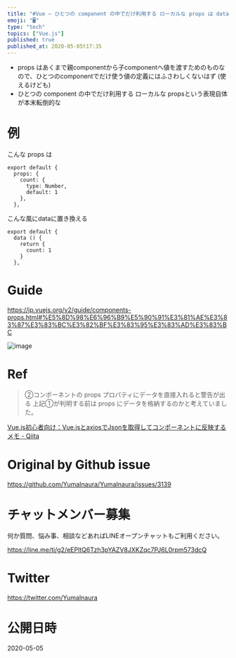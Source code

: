 ```yaml
---
title: "#Vue – ひとつの component の中でだけ利用する ローカルな props は data として定義する ( props と d"
emoji: "🖥"
type: "tech"
topics: ["Vue.js"]
published: true
published_at: 2020-05-05t17:35
---
```


- props はあくまで親componentから子componentへ値を渡すためのものなので、ひとつのcomponentでだけ使う値の定義にはふさわしくないはず (使えるけども)
- ひとつの component の中でだけ利用する ローカルな propsという表現自体が本末転倒的な

# 例

こんな props は

```
export default {
  props: {
    count: {
      type: Number,
      default: 1
    },
  },
```

こんな風にdataに置き換える

```
export default {
  data () {
    return {
      count: 1
    }
  },
```

# Guide

https://jp.vuejs.org/v2/guide/components-props.html#%E5%8D%98%E6%96%B9%E5%90%91%E3%81%AE%E3%83%87%E3%83%BC%E3%82%BF%E3%83%95%E3%83%AD%E3%83%BC

![image](https://user-images.githubusercontent.com/13635059/80944128-c2b71780-8e23-11ea-8fed-3dc400e0d43f.png)


# Ref

>②コンポーネントの props プロパティにデータを直接入れると警告が出る
>上記①が判明する前は props にデータを格納するのかと考えていました。

[Vue.js初心者向け：Vue.jsとaxiosでJsonを取得してコンポーネントに反映するメモ - Qiita](https://qiita.com/sygnas/items/7eac9491b37a1bcba0cb)

# Original by Github issue

https://github.com/YumaInaura/YumaInaura/issues/3139











<!-- Update From Qiita API -->

# チャットメンバー募集


何か質問、悩み事、相談などあればLINEオープンチャットもご利用ください。

https://line.me/ti/g2/eEPltQ6Tzh3pYAZV8JXKZqc7PJ6L0rpm573dcQ





# Twitter


https://twitter.com/YumaInaura


<!-- Update From Qiita API -->



# 公開日時

2020-05-05
